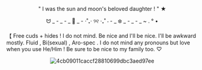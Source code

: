 <div align="center">

" I was the sun and moon's beloved daughter ! " ★

ᗢ _ - _ - _ 🪻 _ - ⋅˚₊‧ ୨୧ ‧₊˚ ⋅ - _ ❄️ _ - _ - _ ~ . ° •

</div>

【 Free cuds + hides ! I do not mind.
Be nice and I'll be nice. I'll be awkward mostly.
Fluid , Bi(sexual) , Aro-spec . I do not mind any pronouns but love when you use He/Him !
Be sure to be nice to my family too. ♡
<div align="center">

![4cb09011caccf28810699dbc3aed97ee](https://cdn.discordapp.com/attachments/1239607902071816292/1239608179902517278/7590b091674eb2a9700ecec83dd528c9.gif?ex=6774bdd4&is=67736c54&hm=00d5c2b89293d1ffa672fbc5a84156afbc0d7995a30ec7f2b5750864673a5040&)

</div>
